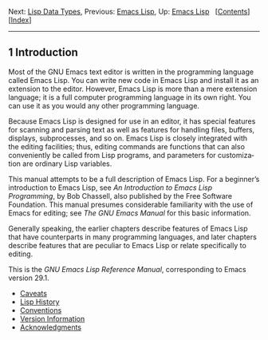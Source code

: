 <!DOCTYPE html>
<!-- saved from url=(0075)https://www.gnu.org/software/emacs/manual/html_node/elisp/Introduction.html -->
<html><!-- Created by GNU Texinfo 7.0.3, https://www.gnu.org/software/texinfo/ --><head><meta http-equiv="Content-Type" content="text/html; charset=UTF-8">

<title>Introduction (GNU Emacs Lisp Reference Manual)</title>

<meta name="description" content="Introduction (GNU Emacs Lisp Reference Manual)">
<meta name="keywords" content="Introduction (GNU Emacs Lisp Reference Manual)">
<meta name="resource-type" content="document">
<meta name="distribution" content="global">
<meta name="Generator" content="makeinfo">
<meta name="viewport" content="width=device-width,initial-scale=1">

<link rev="made" href="mailto:bug-gnu-emacs@gnu.org">
<link rel="icon" type="image/png" href="https://www.gnu.org/graphics/gnu-head-mini.png">
<meta name="ICBM" content="42.256233,-71.006581">
<meta name="DC.title" content="gnu.org">
<style type="text/css">
@import url('/software/emacs/manual.css');
</style>
</head>

<body lang="en">
<div class="chapter-level-extent" id="Introduction">
<div class="nav-panel">
<p>
Next: <a href="https://www.gnu.org/software/emacs/manual/html_node/elisp/Lisp-Data-Types.html" accesskey="n" rel="next">Lisp Data Types</a>, Previous: <a href="https://www.gnu.org/software/emacs/manual/html_node/elisp/index.html" accesskey="p" rel="prev">Emacs Lisp</a>, Up: <a href="https://www.gnu.org/software/emacs/manual/html_node/elisp/index.html" accesskey="u" rel="up">Emacs Lisp</a> &nbsp; [<a href="https://www.gnu.org/software/emacs/manual/html_node/elisp/index.html#SEC_Contents" title="Table of contents" rel="contents">Contents</a>][<a href="https://www.gnu.org/software/emacs/manual/html_node/elisp/Index.html" title="Index" rel="index">Index</a>]</p>
</div>
<hr>
<h2 class="chapter" id="Introduction-1">1 Introduction</h2>

<p>Most of the GNU Emacs text editor is written in the programming
language called Emacs Lisp.  You can write new code in Emacs Lisp and
install it as an extension to the editor.  However, Emacs Lisp is more
than a mere extension language; it is a full computer programming
language in its own right.  You can use it as you would any other
programming language.
</p>
<p>Because Emacs Lisp is designed for use in an editor, it has special
features for scanning and parsing text as well as features for handling
files, buffers, displays, subprocesses, and so on.  Emacs Lisp is
closely integrated with the editing facilities; thus, editing commands
are functions that can also conveniently be called from Lisp programs,
and parameters for customization are ordinary Lisp variables.
</p>
<p>This manual attempts to be a full description of Emacs Lisp.  For a
beginner’s introduction to Emacs Lisp, see <cite class="cite">An Introduction to
Emacs Lisp Programming</cite>, by Bob Chassell, also published by the Free
Software Foundation.  This manual presumes considerable familiarity with
the use of Emacs for editing; see <cite class="cite">The GNU Emacs Manual</cite> for this
basic information.
</p>
<p>Generally speaking, the earlier chapters describe features of Emacs
Lisp that have counterparts in many programming languages, and later
chapters describe features that are peculiar to Emacs Lisp or relate
specifically to editing.
</p>
<p>This is
the <cite class="cite">GNU Emacs Lisp Reference Manual</cite>,
corresponding to Emacs version 29.1.
</p>

<ul class="mini-toc">
<li><a href="https://www.gnu.org/software/emacs/manual/html_node/elisp/Caveats.html" accesskey="1">Caveats</a></li>
<li><a href="https://www.gnu.org/software/emacs/manual/html_node/elisp/Lisp-History.html" accesskey="2">Lisp History</a></li>
<li><a href="https://www.gnu.org/software/emacs/manual/html_node/elisp/Conventions.html" accesskey="3">Conventions</a></li>
<li><a href="https://www.gnu.org/software/emacs/manual/html_node/elisp/Version-Info.html" accesskey="4">Version Information</a></li>
<li><a href="https://www.gnu.org/software/emacs/manual/html_node/elisp/Acknowledgments.html" accesskey="5">Acknowledgments</a></li>
</ul>
</div>





</body></html>